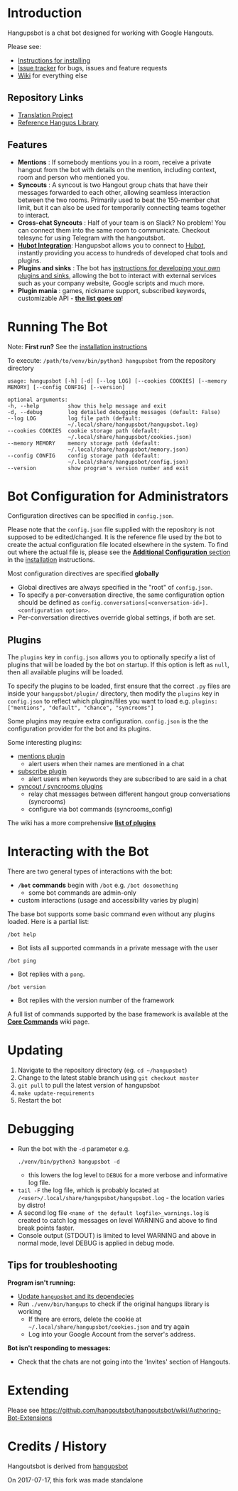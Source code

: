 # Introduction

Hangupsbot is a chat bot designed for working with Google Hangouts.

Please see:
* [Instructions for installing](INSTALL.md)
* [Issue tracker](https://github.com/das7pad/hangoutsbot/issues) for bugs,
  issues and feature requests
* [Wiki](https://github.com/hangoutsbot/hangoutsbot/wiki) for everything else


## Repository Links
* [Translation Project](https://github.com/hangoutsbot/hangoutsbot-locales)
* [Reference Hangups Library](https://github.com/das7pad/hangups)


## Features
* **Mentions** :
  If somebody mentions you in a room, receive a private hangout from the bot
  with details on the mention, including context, room and person who mentioned
  you.
* **Syncouts** :
  A syncout is two Hangout group chats that have their messages forwarded to
  each other, allowing seamless interaction between the two rooms. Primarily
  used to beat the 150-member chat limit, but it can also be used for
  temporarily connecting teams together to interact.
* **Cross-chat Syncouts** :
  Half of your team is on Slack? No problem! You can connect them into the same
  room to communicate.
  Checkout telesync for using Telegram with the hangoutsbot.
* **[Hubot Integration](https://github.com/hangoutsbot/hangoutsbot/wiki/Hubot-Integration)**:
  Hangupsbot allows you to connect to [Hubot](https://hubot.github.com/), instantly providing you access
  to hundreds of developed chat tools and plugins.
* **Plugins and sinks** :
  The bot has [instructions for developing your own plugins and sinks](https://github.com/hangoutsbot/hangoutsbot/wiki/Authoring-Bot-Extensions),
  allowing the bot to interact with external services such as your company
  website, Google scripts and much more.
* **Plugin mania** :
  games, nickname support, subscribed keywords, customizable API -
  **[the list goes on](https://github.com/hangoutsbot/hangoutsbot/wiki/Plugin-List)**!

# Running The Bot

Note: **First run?** See the [installation instructions](INSTALL.md)

To execute: `/path/to/venv/bin/python3 hangupsbot` from the repository directory

```
usage: hangupsbot [-h] [-d] [--log LOG] [--cookies COOKIES] [--memory MEMORY] [--config CONFIG] [--version]

optional arguments:
-h, --help         show this help message and exit
-d, --debug        log detailed debugging messages (default: False)
--log LOG          log file path (default:
                   ~/.local/share/hangupsbot/hangupsbot.log)
--cookies COOKIES  cookie storage path (default:
                   ~/.local/share/hangupsbot/cookies.json)
--memory MEMORY    memory storage path (default:
                   ~/.local/share/hangupsbot/memory.json)
--config CONFIG    config storage path (default:
                   ~/.local/share/hangupsbot/config.json)
--version          show program's version number and exit
```

# Bot Configuration for Administrators

Configuration directives can be specified in `config.json`.

Please note that the `config.json` file supplied with the repository is not
  supposed to be edited/changed. It is the reference file used by the bot to
  create the actual configuration file located elsewhere in the system. To find
  out where the actual file is, please see the
  [**Additional Configuration** section](INSTALL.md#additional-configuration)
  in the [installation](INSTALL.md) instructions.

Most configuration directives are specified **globally**
* Global directives are always specified in the "root" of `config.json`.
* To specify a per-conversation directive, the same configuration option should
  be defined as `config.conversations[<conversation-id>].<configuration option>`.
* Per-conversation directives override global settings, if both are set.

## Plugins

The `plugins` key in `config.json` allows you to optionally specify a list of
  plugins that will be loaded by the bot on startup. If this option is left as
  `null`, then all available plugins will be loaded.

To specify the plugins to be loaded, first ensure that the correct `.py` files
  are inside your `hangupsbot/plugin/` directory, then modify the `plugins` key
  in `config.json` to reflect which plugins/files you want to load e.g.
    `plugins: ["mentions", "default", "chance", "syncrooms"]`

Some plugins may require extra configuration.
  `config.json` is the the configuration provider for the bot and its plugins.

Some interesting plugins:
* [mentions plugin](https://github.com/hangoutsbot/hangoutsbot/wiki/Mentions-Plugin)
  * alert users when their names are mentioned in a chat
* [subscribe plugin](https://github.com/hangoutsbot/hangoutsbot/wiki/Subscribe-Plugin)
  * alert users when keywords they are subscribed to are said in a chat
* [syncout / syncrooms plugins](https://github.com/hangoutsbot/hangoutsbot/wiki/Syncouts-Plugin)
  * relay chat messages between different hangout group conversations (syncrooms)
  * configure via bot commands (syncrooms_config)

The wiki has a more comprehensive
  **[list of plugins](https://github.com/hangoutsbot/hangoutsbot/wiki/Plugin-List)**

# Interacting with the Bot

There are two general types of interactions with the bot:
* **`/bot` commands** begin with `/bot` e.g. `/bot dosomething`
  * some bot commands are admin-only
* custom interactions (usage and accessibility varies by plugin)

The base bot supports some basic command even without any plugins loaded.
  Here is a partial list:

`/bot help`
* Bot lists all supported commands in a private message with the user

`/bot ping`
* Bot replies with a `pong`.

`/bot version`
* Bot replies with the version number of the framework

A full list of commands supported by the base framework is available at the
  [**Core Commands**](https://github.com/hangoutsbot/hangoutsbot/wiki/Core-Commands)
  wiki page.

# Updating

1. Navigate to the repository directory (eg. `cd ~/hangupsbot`)
2. Change to the latest stable branch using `git checkout master`
3. `git pull` to pull the latest version of hangupsbot
4. `make update-requirements`
5. Restart the bot

# Debugging

* Run the bot with the `-d` parameter e.g.
  ```
  ./venv/bin/python3 hangupsbot -d
  ```
  - this lowers the log level to `DEBUG` for a more verbose and informative log
  file.
* `tail -F` the log file, which is probably located at
  `/<user>/.local/share/hangupsbot/hangupsbot.log` - the location varies by
  distro!
* A second log file `<name of the default logfile>_warnings.log` is created to
  catch log messages on level WARNING and above to find break points faster.
* Console output (STDOUT) is limited to level WARNING and above in normal mode,
  level DEBUG is applied in debug mode.

## Tips for troubleshooting
**Program isn't running:**
* [Update `hangupsbot` and its dependecies](#updating)
* Run `./venv/bin/hangups` to check if the original hangups library is working
  * If there are errors, delete the cookie at
    `~/.local/share/hangupsbot/cookies.json` and try again
  * Log into your Google Account from the server's address.

**Bot isn't responding to messages:**
* Check that the chats are not going into the 'Invites' section of Hangouts.

# Extending

Please see
  https://github.com/hangoutsbot/hangoutsbot/wiki/Authoring-Bot-Extensions

# Credits / History

Hangoutsbot is derived from
  [hangupsbot](https://github.com/hangoutsbot/hangoutsbot)

On 2017-07-17, this fork was made standalone
